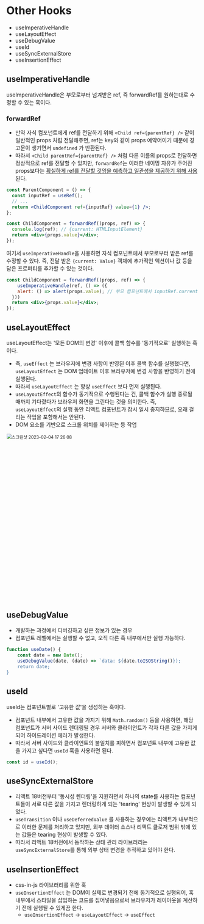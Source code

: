 # Other Hooks

- useImperativeHandle
- useLayoutEffect
- useDebugValue
- useId
- useSyncExternalStore
- useInsertionEffect

## useImperativeHandle

useImperativeHandle은 부모로부터 넘겨받은 ref, 즉 forwardRef를 원하는대로 수정할 수 있는 훅이다.

### forwardRef

- 만약 자식 컴포넌트에게 ref를 전달하기 위해 `<Child ref={parentRef} />` 같이 일반적인 props 처럼 전달해주면, ref는 key와 같이 props 예약어이기 때문에 경고문이 생기면서 `undefined` 가 반환된다.
- 따라서 `<Child parentRef={parentRef} />` 처럼 다른 이름의 props로 전달하면 정상적으로 ref를 전달할 수 있지만, `forwardRef`는 이러한 네이밍 자유가 주어진 props보다는 <u>확실하게 ref를 전달할 것임을 예측하고 일관성을 제공하기 위해 사용</u>된다.

```jsx
const ParentComponent = () => {
  const inputRef = useRef();
  // ...
  return <ChildComponent ref={inputRef} value={1} />;
};

const ChildComponent = forwardRef((props, ref) => {
  console.log(ref); // {current: HTMLInputElement}
  return <div>{props.value}</div>;
});
```

여기서 `useImperativeHandle`을 사용하면 자식 컴포넌트에서 부모로부터 받은 ref를 수정할 수 있다. 즉, 전달 받은 `{current: Value}` 객체에 추가적인 액션이나 값 등을 담은 프로퍼티를 추가할 수 있는 것이다.

```jsx
const ChildComponent = forwardRef((props, ref) => {
 	useImperativeHandle(ref, () => ({
    alert: () => alert(props.value); // 부모 컴포넌트에서 inputRef.current.alert() 호출 가능
  }))
  return <div>{props.value}</div>;
});
```

## useLayoutEffect

useLayoutEffect는 '모든 DOM의 변경' 이후에 콜백 함수를 '동기적으로' 실행하는 훅이다.

- 즉, `useEffect` 는 브라우저에 변경 사항이 반영된 이후 콜백 함수를 실행했다면, `useLayoutEffect` 는 DOM 업데이트 이후 브라우저에 변경 사항을 반영하기 전에 실행된다.
- 따라서 `useLayoutEffect` 는 항상 `useEffect` 보다 먼저 실행된다.
- `useLayoutEffect`의 함수가 동기적으로 수행된다는 건, 콜백 함수가 실행 종료될 때까지 기다렸다가 브라우저 화면을 그린다는 것을 의미한다. 즉, `useLayoutEffect`의 실행 동안 리액트 컴포넌트가 잠시 일시 중지하므로, 오래 걸리는 작업을 포함해서는 안된다.
- DOM 요소를 기반으로 스크롤 위치를 제어하는 등 작업

<img width="542" alt="스크린샷 2023-02-04 17 26 08" src="https://user-images.githubusercontent.com/67703882/216757250-a131701a-0be5-4a2c-bce4-369af63977f9.png" style="zoom:80%;" >

## useDebugValue

- 개발하는 과정에서 디버깅하고 싶은 정보가 있는 경우
- 컴포넌트 레벨에서는 실행할 수 없고, 오직 다른 훅 내부에서만 실행 가능하다.

```js
function useDate() {
	const date = new Date();
	useDebugValue(date, (date) => `data: ${date.toISOString()});
	return date;
}
```

## useId

useId는 컴포넌트별로 '고유한 값'을 생성하는 훅이다.

- 컴포넌트 내부에서 고유한 값을 가지기 위해 `Math.random()` 등을 사용하면, 해당 컴포넌트가 서버 사이드 렌더링될 경우 서버와 클라이언트가 각자 다른 값을 가지게 되어 하이드레이션 에러가 발생한다.
- 따라서  서버 사이드와 클라이언트의 불일치를 피하면서 컴포넌트 내부에 고유한 값을 가지고 싶다면 `useId` 훅을 사용하면 된다.

```jsx
const id = useId();
```

## useSyncExternalStore

- 리액트 18버전부터 '동시성 렌더링'을 지원하면서 하나의 state를 사용하는 컴포넌트들이 서로 다른 값을 가지고 렌더링하게 되는 'tearing' 현상이 발생할 수 있게 되었다.
- `useTransition` 이나 `useDeferredValue` 를 사용하는 경우에는 리액트가 내부적으로 이러한 문제를 처리하고 있지만, 외부 데이터 소스나 리액트 클로저 범위 밖에 있는 값들은 tearing 현상이 발생할 수 있다.
- 따라서 리액트 18버전에서 동작하는 상태 관리 라이브러리는 `useSyncExternalStore`를 통해 외부 상태 변경을 추적하고 있어야 한다. 

## useInsertionEffect

- css-in-js 라이브러리를 위한 훅 
- `useInsertionEffect` 는 DOM이 실제로 변경되기 전에 동기적으로 실행되어, 훅 내부에서 스타일을 삽입하는 코드를 집어넣음으로써 브라우저가 레이아웃을 계산하기 전에 실행될 수 있게끔 한다.
  - `useInsertionEffect` -> `useLayoutEffect` -> `useEffect`
